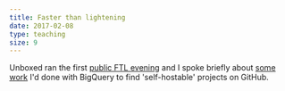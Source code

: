 ```yaml
---
title: Faster than lightening
date: 2017-02-08
type: teaching
size: 9
---
```

Unboxed ran the first [public FTL evening](https://twitter.com/Ubxd/status/829410765803253760) and I spoke briefly about [some work](/blog/2017/01/12/heroku-treasure.html) I'd done with BigQuery to find 'self-hostable' projects on GitHub. 
